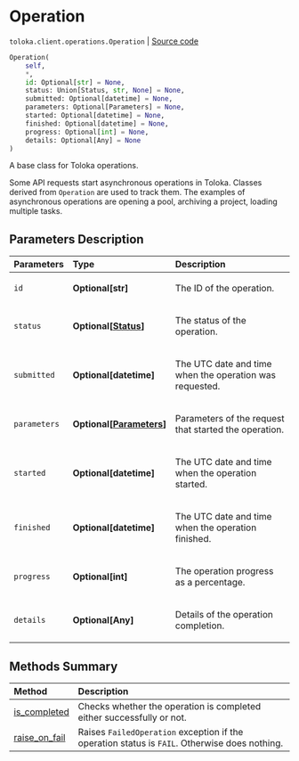 # Operation
`toloka.client.operations.Operation` | [Source code](https://github.com/Toloka/toloka-kit/blob/v1.2.3/src/client/operations.py#L51)

```python
Operation(
    self,
    *,
    id: Optional[str] = None,
    status: Union[Status, str, None] = None,
    submitted: Optional[datetime] = None,
    parameters: Optional[Parameters] = None,
    started: Optional[datetime] = None,
    finished: Optional[datetime] = None,
    progress: Optional[int] = None,
    details: Optional[Any] = None
)
```

A base class for Toloka operations.


Some API requests start asynchronous operations in Toloka. Classes derived from `Operation` are used to track them.
The examples of asynchronous operations are opening a pool, archiving a project, loading multiple tasks.

## Parameters Description

| Parameters | Type | Description |
| :----------| :----| :-----------|
`id`|**Optional\[str\]**|<p>The ID of the operation.</p>
`status`|**Optional\[[Status](toloka.client.operations.Operation.Status.md)\]**|<p>The status of the operation.</p>
`submitted`|**Optional\[datetime\]**|<p>The UTC date and time when the operation was requested.</p>
`parameters`|**Optional\[[Parameters](toloka.client.operations.Operation.Parameters.md)\]**|<p>Parameters of the request that started the operation.</p>
`started`|**Optional\[datetime\]**|<p>The UTC date and time when the operation started.</p>
`finished`|**Optional\[datetime\]**|<p>The UTC date and time when the operation finished.</p>
`progress`|**Optional\[int\]**|<p>The operation progress as a percentage.</p>
`details`|**Optional\[Any\]**|<p>Details of the operation completion.</p>
## Methods Summary

| Method | Description |
| :------| :-----------|
[is_completed](toloka.client.operations.Operation.is_completed.md)| Checks whether the operation is completed either successfully or not.
[raise_on_fail](toloka.client.operations.Operation.raise_on_fail.md)| Raises `FailedOperation` exception if the operation status is `FAIL`. Otherwise does nothing.
